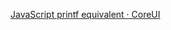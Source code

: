  [JavaScript printf equivalent · CoreUI](https://coreui.io/blog/what-is-javascript-printf-equivalent/#:~:text=Although%20JavaScript%20has%20no%20direct,functions%2C%20and%20the%20versatile%20console.) 